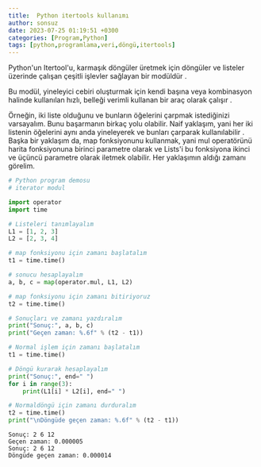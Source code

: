 ```yaml
---
title:  Python itertools kullanımı
author: sonsuz
date: 2023-07-25 01:19:51 +0300
categories: [Program,Python]
tags: [python,programlama,veri,döngü,itertools]
---
```


Python'un Itertool'u, karmaşık döngüler üretmek için döngüler ve listeler üzerinde çalışan çeşitli işlevler sağlayan bir modüldür .

Bu modül, yineleyici cebiri oluşturmak için kendi başına veya kombinasyon halinde kullanılan hızlı, belleği verimli kullanan bir araç olarak çalışır . 

Örneğin, iki liste olduğunu ve bunların öğelerini çarpmak istediğinizi varsayalım. Bunu başarmanın birkaç yolu olabilir. Naif yaklaşım, yani her iki listenin öğelerini aynı anda yineleyerek ve bunları çarparak kullanılabilir . Başka bir yaklaşım da, map fonksiyonunu kullanmak, yani mul operatörünü harita fonksiyonuna birinci parametre olarak ve Lists'i bu fonksiyona ikinci ve üçüncü parametre olarak iletmek olabilir. Her yaklaşımın aldığı zamanı görelim.

```python
# Python program demosu
# iterator modul

import operator
import time

# Listeleri tanımlayalım
L1 = [1, 2, 3]
L2 = [2, 3, 4]

# map fonksiyonu için zamanı başlatalım
t1 = time.time()

# sonucu hesaplayalım
a, b, c = map(operator.mul, L1, L2)

# map fonksiyonu için zamanı bitiriyoruz
t2 = time.time()

# Sonuçları ve zamanı yazdıralım
print("Sonuç:", a, b, c)
print("Geçen zaman: %.6f" % (t2 - t1))

# Normal işlem için zamanı başlatalım
t1 = time.time()

# Döngü kurarak hesaplayalım
print("Sonuç:", end=" ")
for i in range(3):
    print(L1[i] * L2[i], end=" ")

# Normaldöngü için zamanı durduralım
t2 = time.time()
print("\nDöngüde geçen zaman: %.6f" % (t2 - t1))
```

```
Sonuç: 2 6 12
Geçen zaman: 0.000005
Sonuç: 2 6 12 
Döngüde geçen zaman: 0.000014
```

